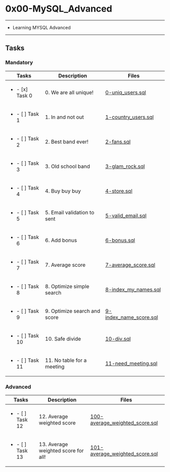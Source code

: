 # 0x00-MySQL_Advanced

---

* Learning MYSQL Advanced

---

## Tasks

### Mandatory

| Tasks | Description | Files |
| ----- | ----- | ----- |
| <ul><li> - [x] Task 0 </li></ul> | 0. We are all unique! | [0-uniq_users.sql](0-uniq_users.sql) |
| <ul><li> - [ ] Task 1 </li></ul> | 1. In and not out | [1-country_users.sql](1-country_users.sql) |
| <ul><li> - [ ] Task 2 </li></ul> | 2. Best band ever! | [2-fans.sql](2-fans.sql) |
| <ul><li> - [ ] Task 3 </li></ul> | 3. Old school band | [3-glam_rock.sql](3-glam_rock.sql) |
| <ul><li> - [ ] Task 4 </li></ul> | 4. Buy buy buy | [4-store.sql](4-store.sql) |
| <ul><li> - [ ] Task 5 </li></ul> | 5. Email validation to sent | [5-valid_email.sql](5-valid_email.sql) |
| <ul><li> - [ ] Task 6 </li></ul> | 6. Add bonus | [6-bonus.sql](6-bonus.sql) |
| <ul><li> - [ ] Task 7 </li></ul> | 7. Average score | [7-average_score.sql](7-average_score.sql) |
| <ul><li> - [ ] Task 8 </li></ul> | 8. Optimize simple search | [8-index_my_names.sql](8-index_my_names.sql) |
| <ul><li> - [ ] Task 9 </li></ul> | 9. Optimize search and score | [9-index_name_score.sql](9-index_name_score.sql) |
| <ul><li> - [ ] Task 10 </li></ul> | 10. Safe divide | [10-div.sql](10-div.sql) |
| <ul><li> - [ ] Task 11 </li></ul> | 11. No table for a meeting | [11-need_meeting.sql](11-need_meeting.sql) |

### Advanced
| Tasks | Description | Files |
| ----- | ----- | ----- |
| <ul><li> - [ ] Task 12 </li></ul> | 12. Average weighted score | [100-average_weighted_score.sql](100-average_weighted_score.sql) |
| <ul><li> - [ ] Task 13 </li></ul> | 13. Average weighted score for all! | [101-average_weighted_score.sql](101-average_weighted_score.sql) |

